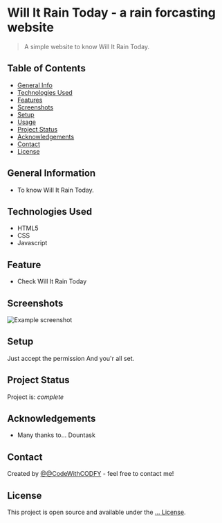 # Will It Rain Today - a rain forcasting website
> A simple website to know Will It Rain Today.
<!-- > Live demo [_here_](https://www.example.com). -->

## Table of Contents
* [General Info](#general-information)
* [Technologies Used](#technologies-used)
* [Features](#features)
* [Screenshots](#screenshots)
* [Setup](#setup)
* [Usage](#usage)
* [Project Status](#project-status)
* [Acknowledgements](#acknowledgements)
* [Contact](#contact)
* [License](#license)


## General Information
- To know Will It Rain Today.


## Technologies Used
- HTML5
- CSS
- Javascript


## Feature
- Check Will It Rain Today


## Screenshots
![Example screenshot](./img/screenshot.png)
<!-- If you have screenshots you'd like to share, include them here. -->


## Setup
Just accept the permission
And you'r all set.


## Project Status
Project is: _complete_



## Acknowledgements
- Many thanks to... Dountask


## Contact
Created by [@@CodeWithCODFY](https://github.com/CodeWithCODFY) - feel free to contact me!



## License
This project is open source and available under the [... License]().

